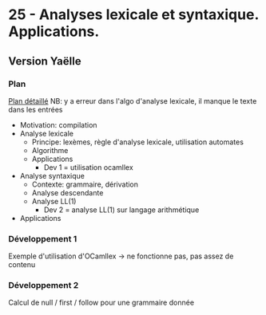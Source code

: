 # 25 - Analyses lexicale et syntaxique. Applications. #

## Version Yaëlle ##

### Plan ###

[Plan détaillé](planYV.pdf)
NB: y a erreur dans l'algo d'analyse lexicale, il manque le texte dans les entrées

+ Motivation: compilation
+ Analyse lexicale
  - Principe: lexèmes, règle d'analyse lexicale, utilisation automates
  - Algorithme
  - Applications
	* Dev 1 = utilisation ocamllex
+ Analyse syntaxique
  - Contexte: grammaire, dérivation
  - Analyse descendante
  - Analyse LL(1)
	* Dev 2 = analyse LL(1) sur langage arithmétique
+ Applications

### Développement 1 ###

Exemple d'utilisation d'OCamllex -> ne fonctionne pas, pas assez de contenu

### Développement 2 ###

Calcul de null / first / follow pour une grammaire donnée
